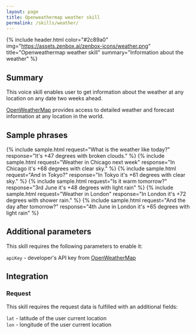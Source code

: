 ```yaml
---
layout: page
title: Openweathermap weather skill
permalink: /skills/weather/
---
```


{% include header.html color="#2c89a0" img="https://assets.zenbox.ai/zenbox-icons/weather.png" title="Openweathermap weather skill" summary="Information about the weather" %}

## Summary
This voice skill enables user to get information about the weather at any location on any date two weeks ahead.

[OpenWeatherMap](https://openweathermap.org/) provides access to detailed weather and forecast information at any location in the world.


## Sample phrases
{% include sample.html request="What is the weather like today?" response="It's +47 degrees with broken clouds." %}
{% include sample.html request="Weather in Chicago next week" response="In Chicago it's +68 degrees with clear sky." %}
{% include sample.html request="And in Tokyo?" response="In Tokyo it's +61 degrees with clear sky." %}
{% include sample.html request="Is it warm tomorrow?" response="3rd June it's +48 degrees with light rain" %}
{% include sample.html request="Weather in London" response="In London it's +72 degrees with shower rain." %}
{% include sample.html request="And the day after tomorrow?" response="4th June in London it's +65 degrees with light rain" %}

## Additional parameters
This skill requires the following parameters to enable it:

`apiKey` - developer's API key from [OpenWeatherMap](https://openweathermap.org/) 

## Integration
### Request
This skill requires the request data is fulfilled with an additional fields:

`lat` - latitude of the user current location      
`lon` - longitude of the user current location    
